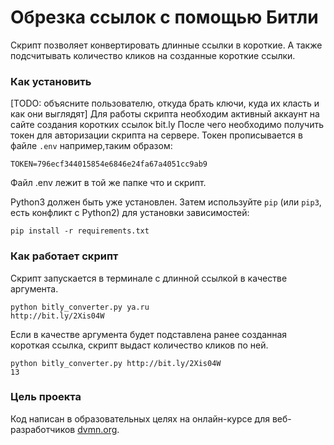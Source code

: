 # Обрезка ссылок с помощью Битли

Скрипт позволяет конвертировать длинные ссылки в короткие. А также подсчитывать количество кликов на созданные короткие ссылки.

### Как установить

[TODO: объясните пользователю, откуда брать ключи, куда их класть и как они выглядят]
Для работы скрипта необходим активный аккаунт на сайте создания коротких ссылок bit.ly
После чего необходимо получить токен для авторизации скрипта на сервере.
Токен прописывается в файле `.env` например,таким образом:
```
TOKEN=796ecf344015854e6846e24fa67a4051cc9ab9
```
Файл .env лежит в той же папке что и скрипт.

Python3 должен быть уже установлен.
Затем используйте `pip` (или `pip3`, есть конфликт с Python2) для установки зависимостей:
```
pip install -r requirements.txt
```
### Как работает скрипт

Скрипт запускается в терминале с длинной ссылкой в качестве аргумента.
```
python bitly_converter.py ya.ru
http://bit.ly/2Xis04W
```
Если в качестве аргумента будет подставлена ранее созданная короткая ссылка, скрипт выдаст количество кликов по ней.
```
python bitly_converter.py http://bit.ly/2Xis04W
13
```
### Цель проекта

Код написан в образовательных целях на онлайн-курсе для веб-разработчиков [dvmn.org](https://dvmn.org/).
